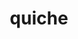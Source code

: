 ---
codehost: https://github.com/https://github.com/cloudflare/quiche
logohandle: cloudflare_quiche
sort: quiche
title: quiche
website: https://github.com/cloudflare/quiche
---